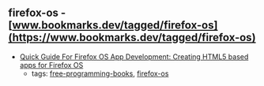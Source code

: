 firefox-os - [www.bookmarks.dev/tagged/firefox-os](https://www.bookmarks.dev/tagged/firefox-os)
---
* [Quick Guide For Firefox OS App Development: Creating HTML5 based apps for Firefox OS](https://leanpub.com/quickguidefirefoxosdevelopment)
    * tags: [free-programming-books](../tagged/free-programming-books.md), [firefox-os](../tagged/firefox-os.md)
